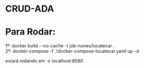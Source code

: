 # CRUD-ADA
# Para Rodar:
1º: docker build --no-cache -t job-nunes/locatecar .  
2º: docker-compose -f .\docker-compose-locatecar.yaml up -d

estará rodando em -> localhost:8080
